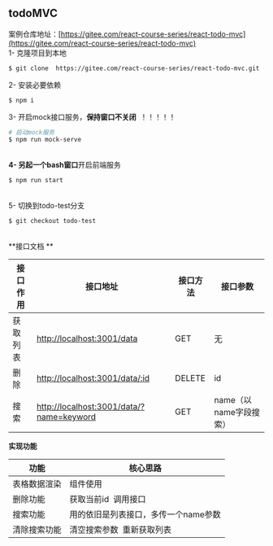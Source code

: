 ## todoMVC
案例仓库地址：[https://gitee.com/react-course-series/react-todo-mvc](https://gitee.com/react-course-series/react-todo-mvc)<br />1- 克隆项目到本地 
```bash
$ git clone  https://gitee.com/react-course-series/react-todo-mvc.git
```
2- 安装必要依赖 
```bash
$ npm i
```
3- 开启mock接口服务，**保持窗口不关闭**  ！！！！！ 
```bash
# 启动mock服务
$ npm run mock-serve
```
 <br />**4- 另起一个bash窗口**开启前端服务 
```bash
$ npm run start
```
 <br />5- 切换到todo-test分支 
```bash
$ git checkout todo-test
```
 <br />**接口文档  **

| 接口作用 | 接口地址                                                                          | 接口方法 | 接口参数               |
| -------- | --------------------------------------------------------------------------------- | -------- | ---------------------- |
| 获取列表 | [http://localhost:3001/data](http://localhost:3001/data)                          | GET      | 无                     |
| 删除     | [http://localhost:3001/data/:id](http://localhost:3001/data/:id)                  | DELETE   | id                     |
| 搜索     | [http://localhost:3001/data/?name=keyword](http://localhost:3001/data/?q=keyword) | GET      | name（以name字段搜索） |

**实现功能**

| 功能         | 核心思路                             |
| ------------ | ------------------------------------ |
| 表格数据渲染 | 组件使用                             |
| 删除功能     | 获取当前id  调用接口                 |
| 搜索功能     | 用的依旧是列表接口，多传一个name参数 |
| 清除搜索功能 | 清空搜索参数  重新获取列表           |